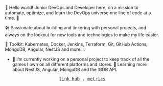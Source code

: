 👋 Hello world! Junior DevOps and Developer here, on a mission to automate, optimize, and learn the DevOps universe one line of code at a time. 🚀

🛠️ Passionate about building and tinkering with personal projects, and always on the lookout for new tools and technologies to make my life easier.

🔧 Toolkit: Kubernetes, Docker, Jenkins, Terraform, Git, GitHub Actions, MongoDB, Angular, NestJS and more! 💡

- 🔭 I’m currently working on a personal project to keep track of all the games I own on all different platforms and stores. 🌱 Learning more about NestJS, Angular, MongoDB and the IGDB API.

<p align="center">
  <!-- Monospace Font -->
  <samp>
    <a href="https://profile.jaumoso.ovh">link hub</a> .
    <a href="./metrics.md">metrics</a>
  </samp>
</p>
